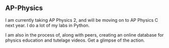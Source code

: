 ## AP-Physics
I am currently taking AP Physics 2, and will be moving on to AP Physics C next year. I do a lot of my labs in Python.

I am also in the process of, along with peers, creating an online database for physics education and tutelage videos. Get a glimpse of the action.
